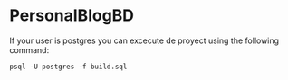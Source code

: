 # PersonalBlogBD

If your user is postgres you can excecute de proyect using the following command:

```
psql -U postgres -f build.sql
```

